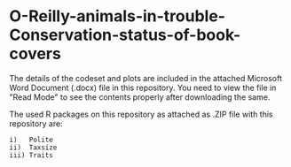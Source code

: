 # O-Reilly-animals-in-trouble-Conservation-status-of-book-covers

The details of the codeset and plots are included in the attached Microsoft Word Document (.docx) file in this repository. 
You need to view the file in "Read Mode" to see the contents properly after downloading the same.

The used R packages on this repository as attached as .ZIP file with this repository are:

    i)   Polite
    ii)  Taxsize
    iii) Traits
